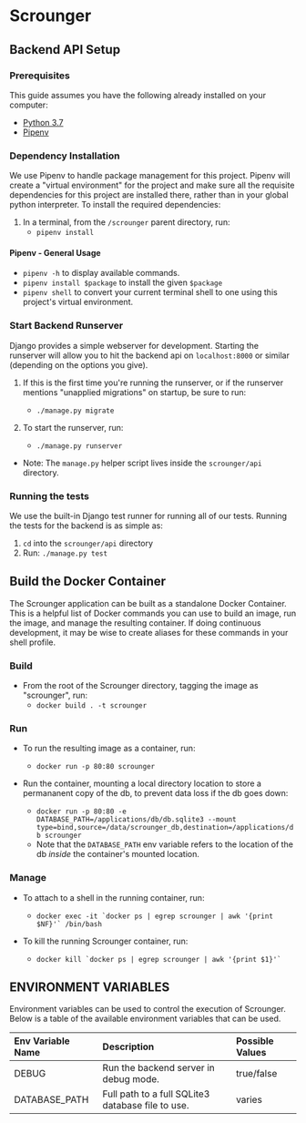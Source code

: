 # Scrounger


## Backend API Setup

### Prerequisites

This guide assumes you have the following already installed on your computer:

- [Python 3.7](https://www.python.org/downloads/release/python-379/)
- [Pipenv](https://pypi.org/project/pipenv/)

### Dependency Installation

We use Pipenv to handle package management for this project. Pipenv will create 
a "virtual environment" for the project and make sure all the requisite dependencies for
this project are installed there, rather than in your global python interpreter. To 
install the required dependencies:

1. In a terminal, from the `/scrounger`  parent directory, run:
    - `pipenv install`

#### Pipenv - General Usage

- `pipenv -h` to display available commands.
- `pipenv install $package` to install the given `$package`
- `pipenv shell` to convert your current terminal shell to one using this project's virtual 
environment.

### Start Backend Runserver

Django provides a simple webserver for development. Starting the runserver will allow
you to hit the backend api on `localhost:8000` or similar (depending on the options you 
give).

1. If this is the first time you're running the runserver, or if the runserver mentions
"unapplied migrations" on startup, be sure to run:
    - `./manage.py migrate`

1. To start the runserver, run:
    - `./manage.py runserver`
    
- Note: The `manage.py` helper script lives inside the `scrounger/api`
directory.

### Running the tests

We use the built-in Django test runner for running all of our tests. Running the tests 
for the backend is as simple as:

1. `cd` into the `scrounger/api` directory
1. Run: `./manage.py test`

## Build the Docker Container

The Scrounger application can be built as a standalone Docker Container. This is a helpful
list of Docker commands you can use to build an image, run the image, and manage the
resulting container. If doing continuous development, it may be wise to create aliases for
these commands in your shell profile.

### Build

- From the root of the Scrounger directory, tagging the image as "scrounger", run:
    - `docker build . -t scrounger` 
    
### Run

- To run the resulting image as a container, run:
    - `docker run -p 80:80 scrounger`
    
- Run the container, mounting a local directory location to store a permananent
  copy of the db, to prevent data loss if the db goes down:
    - `docker run -p 80:80 -e DATABASE_PATH=/applications/db/db.sqlite3 --mount type=bind,source=/data/scrounger_db,destination=/applications/db scrounger`
    - Note that the `DATABASE_PATH` env variable refers to the location of the db
    *inside* the container's mounted location. 
    
### Manage

- To attach to a shell in the running container, run:
    - ```docker exec -it `docker ps | egrep scrounger | awk '{print $NF}'` /bin/bash```
    
- To kill the running Scrounger container, run:
    - ```docker kill `docker ps | egrep scrounger | awk '{print $1}'` ```
    
## ENVIRONMENT VARIABLES

Environment variables can be used to control the execution of Scrounger. Below is a table
of the available environment variables that can be used.

| Env Variable Name | Description | Possible Values |
| :---------------- | :---------- | :-------------- |
| DEBUG             | Run the backend server in debug mode. | true/false |
| DATABASE_PATH     | Full path to a full SQLite3 database file to use. | varies |

